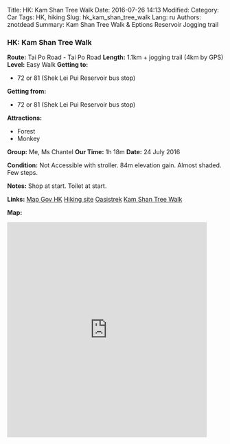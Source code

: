 Title: HK: Kam Shan Tree Walk
Date: 2016-07-26 14:13
Modified: 
Category: Car
Tags: HK,  hiking
Slug: hk_kam_shan_tree_walk
Lang: ru
Authors: znotdead
Summary: Kam Shan Tree Walk & Eptions Reservoir Jogging trail

### HK: Kam Shan Tree Walk
**Route:** Tai Po Road - Tai Po Road
**Length:** 1.1km + jogging trail (4km by GPS)
**Level:** Easy Walk
**Getting to:**
 - 72 or 81 (Shek Lei Pui Reservoir bus stop)

**Getting from:**
 - 72 or 81 (Shek Lei Pui Reservoir bus stop)

**Attractions:**
 - Forest
 - Monkey

**Group:** Me, Ms Chantel
**Our Time:** 1h 18m
**Date:** 24 July 2016

**Condition:**
Not Accessible with stroller. 84m elevation gain. Almost shaded. Few steps.

**Notes:**
Shop at start. Toilet at start.

**Links:**
[Map Gov HK](http://www2.map.gov.hk/gih3/view/index.jsp)
[Hiking site](http://hiking.gov.hk/eng)
[Oasistrek](http://www.oasistrek.com)
[Kam Shan Tree Walk](http://www.treewalks.gov.hk/treewalk/index_walk.php?wid=06&lang=en)

**Map:**
<iframe src='https://connect.garmin.com/modern/activity/embed/1269590911' title='Kam Shan Tree Walk & Eptions Reservoir Jogging trail' width='465' height='500' frameborder='0'></iframe>